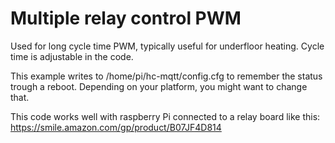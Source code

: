 # Multiple relay control PWM
Used for long cycle time PWM, typically useful for underfloor heating. Cycle time is adjustable in the code.

This example writes to /home/pi/hc-mqtt/config.cfg to remember the status trough a reboot. Depending on your platform, you might want to change that.

This code works well with raspberry Pi connected to a relay board like this:
https://smile.amazon.com/gp/product/B07JF4D814
